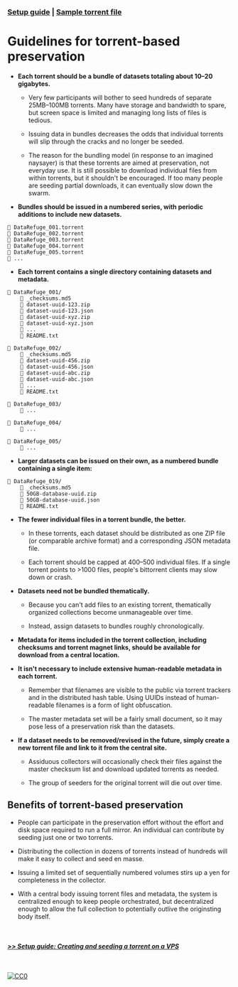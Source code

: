 ### [Setup guide](https://github.com/stevemclaugh/preservation-torrent/blob/master/Setup.md) | [Sample torrent file](https://github.com/stevemclaugh/preservation-torrent/blob/master/DataRefuge_001_test.torrent?raw=true)

# Guidelines for torrent-based preservation

- **Each torrent should be a bundle of datasets totaling about 10–20 gigabytes.**

  - Very few participants will bother to seed hundreds of separate 25MB–100MB torrents. Many have storage and bandwidth to spare, but screen space is limited and managing long lists of files is tedious.

  - Issuing data in bundles decreases the odds that individual torrents will slip through the cracks and no longer be seeded.

  - The reason for the bundling model (in response to an imagined naysayer) is that these torrents are aimed at preservation, not everyday use. It is still possible to download individual files from within torrents, but it shouldn't be encouraged. If too many people are seeding partial downloads, it can eventually slow down the swarm.


- **Bundles should be issued in a numbered series, with periodic additions to include new datasets.**

```
📄 DataRefuge_001.torrent
📄 DataRefuge_002.torrent
📄 DataRefuge_003.torrent
📄 DataRefuge_004.torrent
📄 DataRefuge_005.torrent
📄 ...
```

- **Each torrent contains a single directory containing datasets and metadata.**

```
📂 DataRefuge_001/
    📄 _checksums.md5
    📄 dataset-uuid-123.zip
    📄 dataset-uuid-123.json
    📄 dataset-uuid-xyz.zip
    📄 dataset-uuid-xyz.json
    📄 ...
    📄 README.txt

📂 DataRefuge_002/
    📄 _checksums.md5
    📄 dataset-uuid-456.zip
    📄 dataset-uuid-456.json
    📄 dataset-uuid-abc.zip
    📄 dataset-uuid-abc.json
    📄 ...
    📄 README.txt

📂 DataRefuge_003/
    📄 ...

📂 DataRefuge_004/
    📄 ...

📂 DataRefuge_005/
    📄 ...
```

- **Larger datasets can be issued on their own, as a numbered bundle containing a single item:**

```
📂 DataRefuge_019/
    📄 _checksums.md5
    📄 50GB-database-uuid.zip
    📄 50GB-database-uuid.json
    📄 README.txt
```

- **The fewer individual files in a torrent bundle, the better.**

    - In these torrents, each dataset should be distributed as one ZIP file (or comparable archive format) and a corresponding JSON metadata file.

    - Each torrent should be capped at 400–500 individual files. If a single torrent points to >1000 files, people's bittorrent clients may slow down or crash.


- **Datasets need not be bundled thematically.**

    - Because you can't add files to an existing torrent, thematically organized collections become unmanageable over time.

    - Instead, assign datasets to bundles roughly chronologically.

- **Metadata for items included in the torrent collection, including checksums and torrent magnet links, should be available for download from a central location.**


- **It isn't necessary to include extensive human-readable metadata in each torrent.**

    - Remember that filenames are visible to the public via torrent trackers and in the distributed hash table. Using UUIDs instead of human-readable filenames is a form of light obfuscation.

    - The master metadata set will be a fairly small document, so it may pose less of a preservation risk than the datasets.


- **If a dataset needs to be removed/revised in the future, simply create a new torrent file and link to it from the central site.**

    - Assiduous collectors will occasionally check their files against the master checksum list and download updated torrents as needed.

    - The group of seeders for the original torrent will die out over time.


## Benefits of torrent-based preservation

- People can participate in the preservation effort without the effort and disk space required to run a full mirror. An individual can contribute by seeding just one or two torrents.

- Distributing the collection in dozens of torrents instead of hundreds will make it easy to collect and seed en masse.

- Issuing a limited set of sequentially numbered volumes stirs up a yen for completeness in the collector.

- With a central body issuing torrent files and metadata, the system is centralized enough to keep people orchestrated, but decentralized enough to allow the full collection to potentially outlive the originsting body itself.

&nbsp;

#### [*>> Setup guide: Creating and seeding a torrent on a VPS*](Setup.md)
<!--

Tenen and Foxman paper


Precedents include LibGen/Sci-Hub, as well as the 78-DVD "kolhoz library" collection.

-->
&nbsp;

<p xmlns:dct="http://purl.org/dc/terms/" xmlns:vcard="http://www.w3.org/2001/vcard-rdf/3.0#">
  <a rel="license"
     href="http://creativecommons.org/publicdomain/zero/1.0/">
    <img src="http://i.creativecommons.org/p/zero/1.0/88x31.png" style="border-style: none;" alt="CC0" />
  </a>
</p>

